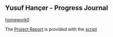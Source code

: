 ## Yusuf Hançer - Progress Journal

[homework0](files/homework0-interesting-examples.html)

The [Project Report](files/Group9-ProjectReport.html) is provided with the [script](files/Group9_Project.R)
